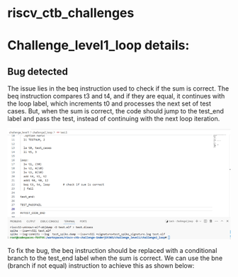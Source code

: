 # riscv_ctb_challenges

# Challenge_level1_loop details: 

## Bug detected 
The issue lies in the beq instruction used to check if the sum is correct. The beq instruction compares t3 and t4, and if they are equal, it continues with the loop label, which increments t0 and processes the next set of test cases. 
But, when the sum is correct, the code should jump to the test_end label and pass the test, instead of continuing with the next loop iteration.

![Buggy Loop](image.png)

To fix the bug, the beq instruction should be replaced with a conditional branch to the test_end label when the sum is correct. We can use the bne (branch if not equal) instruction to achieve this as shown below: 
